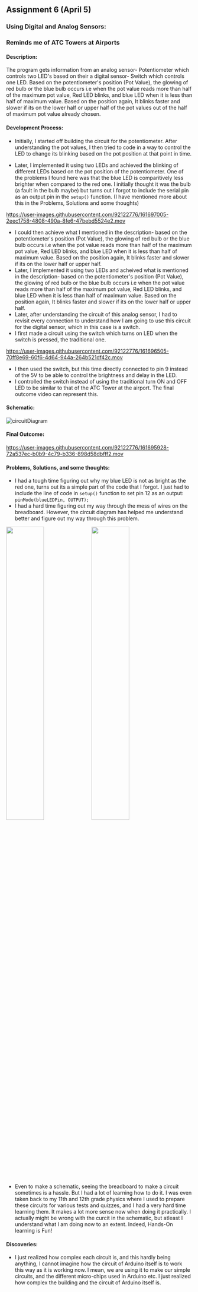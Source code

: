 ## Assignment 6 (April 5)
### Using Digital and Analog Sensors:

### Reminds me of ATC Towers at Airports

#### Description:
The program gets information from an analog sensor- Potentiometer which controls two LED's based on their  a digital sensor- Switch which controls one LED.
Based on the potentiometer's position (Pot Value), the glowing of red bulb or the blue bulb occurs i.e when the pot value reads more than half of the maximum pot value,
Red LED blinks, and blue LED when it is less than half of maximum value. Based on the position again, It blinks faster and slower if its on the lower half or upper half
of the pot values out of the half of maximum pot value already chosen.

#### Development Process:
- Initially, I started off building the circuit for the potentiometer. After understanding the pot values, I then tried to code in a way to control the LED to change its blinking based on the pot position at that point in time. 

- Later, I implemented it using two LEDs and achieved the blinking of different LEDs based on the pot position of the potentiometer. One of the problems I found here was that the blue LED is comparitively less brighter when compared to the red one. I initially thought it was the bulb (a fault in the bulb maybe) but turns out I forgot to include the serial pin as an output pin in the ````setup()```` function. (I have mentioned more about this in the Problems, Solutions and some thoughts)

https://user-images.githubusercontent.com/92122776/161697005-2eec1758-4808-490a-8fe6-47bebd5524e2.mov

- I could then achieve what I mentioned in the description- based on the potentiometer's position (Pot Value), the glowing of red bulb or the blue bulb occurs i.e when the pot value reads more than half of the maximum pot value, Red LED blinks, and blue LED when it is less than half of maximum value. Based on the position again, It blinks faster and slower if its on the lower half or upper half.
- Later, I implemented it using two LEDs and acheived what is mentioned in the description- based on the potentiometer's position (Pot Value), the glowing of red bulb or the blue bulb occurs i.e when the pot value reads more than half of the maximum pot value, Red LED blinks, and blue LED when it is less than half of maximum value. Based on the position again, It blinks faster and slower if its on the lower half or upper half.
- Later, after understanding the circuit of this analog sensor, I had to revisit every connection to understand how I am going to use this circuit for the digital sensor, which in this case is a switch.
- I first made a circuit using the switch which turns on LED when the switch is pressed, the traditional one.

https://user-images.githubusercontent.com/92122776/161696505-70ff8e69-60f6-4d64-944a-264b521df42c.mov

- I then used the switch, but this time directly connected to pin 9 instead of the 5V to be able to control the brightness and delay in the LED.
- I controlled the switch instead of using the traditional turn ON and OFF LED to be similar to that of the ATC Tower at the airport. The final outcome video can represent this. 

#### Schematic:

![circuitDiagram](https://user-images.githubusercontent.com/92122776/161696232-ca0e1075-d909-42d8-88e3-e4ac7c54ee27.jpeg)

#### Final Outcome:

https://user-images.githubusercontent.com/92122776/161695928-72a537ec-b0b9-4c79-b336-898d58dbfff2.mov


#### Problems, Solutions, and some thoughts:
- I had a tough time figuring out why my blue LED is not as bright as the red one, turns out its a simple part of the code that I forgot. I just had to include the line of code in ````setup()```` function to set pin 12 as an output:
  ````pinMode(blueLEDPin, OUTPUT);````
- I had a hard time figuring out my way through the mess of wires on the breadboard. However, the circuit diagram has helped me understand better and figure out my way through this problem.

<img src="https://user-images.githubusercontent.com/92122776/161698546-add73ef9-fe09-4047-921d-f50269dba751.png" width=45% height=45%> <img src="https://user-images.githubusercontent.com/92122776/161698567-722f1ee2-fb6d-4dd6-aa06-44f133444a6b.png" width=45% height=45%>

- Even to make a schematic, seeing the breadboard to make a circuit sometimes is a hassle. But I had a lot of learning how to do it. I was even taken back to my 11th and 12th grade physics where I used to prepare these circuits for various tests and quizzes, and I had a very hard time learning them. It makes a lot more sense now when doing it practically. I actually might be wrong with the curcit in the schematic, but atleast I understand what I am doing now to an extent. Indeed, Hands-On learning is Fun!

#### Discoveries:
- I just realized how complex each circuit is, and this hardly being anything, I cannot imagine how the circuit of Arduino itself is to work this way as it is working now. I mean, we are using it to make our simple circuits, and the different micro-chips used in Arduino etc. I just realized how complex the building and the circuit of Arduino itself is.
